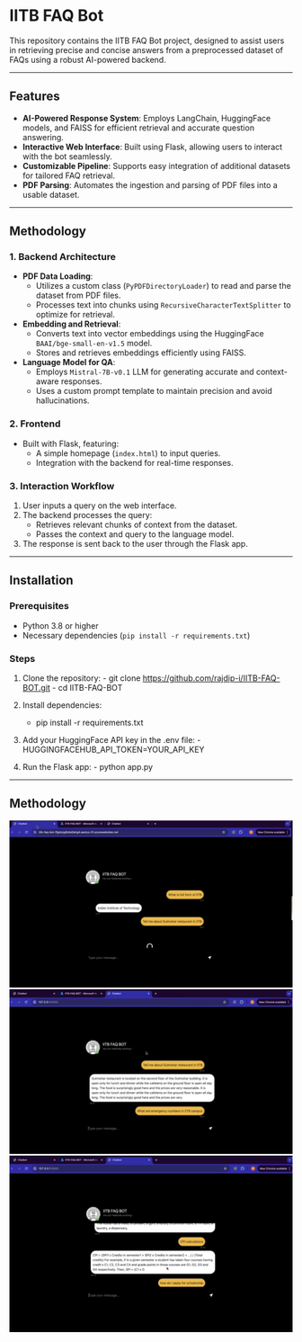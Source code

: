 # IITB FAQ Bot

This repository contains the IITB FAQ Bot project, designed to assist users in retrieving precise and concise answers from a preprocessed dataset of FAQs using a robust AI-powered backend.

---

## Features
- **AI-Powered Response System**: Employs LangChain, HuggingFace models, and FAISS for efficient retrieval and accurate question answering.
- **Interactive Web Interface**: Built using Flask, allowing users to interact with the bot seamlessly.
- **Customizable Pipeline**: Supports easy integration of additional datasets for tailored FAQ retrieval.
- **PDF Parsing**: Automates the ingestion and parsing of PDF files into a usable dataset.

---

## Methodology

### 1. **Backend Architecture**
- **PDF Data Loading**: 
  - Utilizes a custom class (`PyPDFDirectoryLoader`) to read and parse the dataset from PDF files.
  - Processes text into chunks using `RecursiveCharacterTextSplitter` to optimize for retrieval.
- **Embedding and Retrieval**: 
  - Converts text into vector embeddings using the HuggingFace `BAAI/bge-small-en-v1.5` model.
  - Stores and retrieves embeddings efficiently using FAISS.
- **Language Model for QA**: 
  - Employs `Mistral-7B-v0.1` LLM for generating accurate and context-aware responses.
  - Uses a custom prompt template to maintain precision and avoid hallucinations.

### 2. **Frontend**
- Built with Flask, featuring:
  - A simple homepage (`index.html`) to input queries.
  - Integration with the backend for real-time responses.

### 3. **Interaction Workflow**
1. User inputs a query on the web interface.
2. The backend processes the query:
   - Retrieves relevant chunks of context from the dataset.
   - Passes the context and query to the language model.
3. The response is sent back to the user through the Flask app.

---

## Installation

### Prerequisites
- Python 3.8 or higher
- Necessary dependencies (`pip install -r requirements.txt`)

### Steps
1. Clone the repository:
       - git clone https://github.com/rajdip-i/IITB-FAQ-BOT.git
       - cd IITB-FAQ-BOT
2. Install dependencies:
      - pip install -r requirements.txt

3. Add your HuggingFace API key in the .env file:
       - HUGGINGFACEHUB_API_TOKEN=YOUR_API_KEY

4. Run the Flask app:
       - python app.py

---
## Methodology

![Demo Screenshot](static/1.png "Demo of the FAQ Bot")
![Demo Screenshot](static/2.png "Demo of the FAQ Bot")
![Demo Screenshot](static/3.png "Demo of the FAQ Bot")

